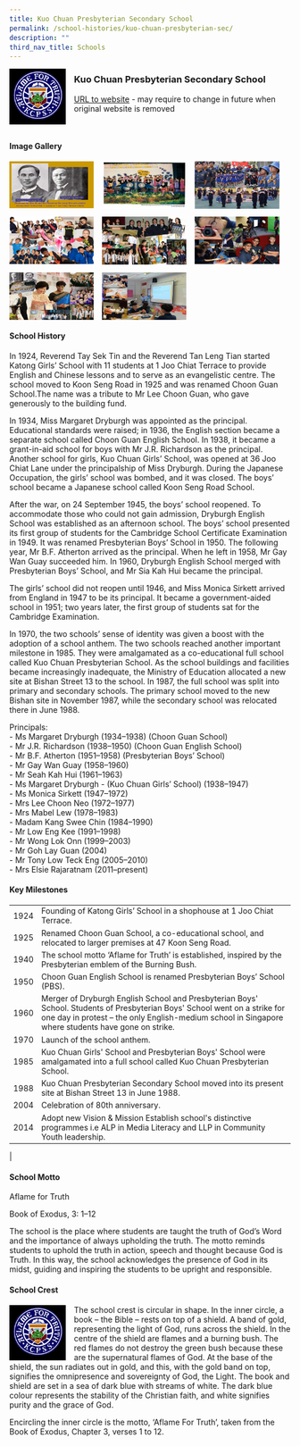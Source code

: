 ```yaml
---
title: Kuo Chuan Presbyterian Secondary School
permalink: /school-histories/kuo-chuan-presbyterian-sec/
description: ""
third_nav_title: Schools
---
```

<img src="/images/kuochuanpressec1.jpg" style="width:20%;margin-right:15px;" align = "left">

### **Kuo Chuan Presbyterian Secondary School**
[URL to website](https://kuochuanpresbyteriansec.moe.edu.sg/) - may require to change in future when original website is removed

<br clear="left">

#### **Image Gallery**

<p><a href="https://staging.d1yxymztqoj7qn.amplifyapp.com/images/pic.jpg">  
<img src="/images/kuochuanpressec2.jpg" style="width:30%;margin-right:15px;" align = "left">
</a></p>

<p><a href="https://staging.d1yxymztqoj7qn.amplifyapp.com/images/pic.jpg">  
<img src="/images/kuochuanpressec3.jpg" style="width:30%;margin-right:15px;" align = "left">
</a></p>

<p><a href="https://staging.d1yxymztqoj7qn.amplifyapp.com/images/pic.jpg">  
<img src="/images/kuochuanpressec4.jpg" style="width:30%;margin-right:15px;" align = "left">
</a></p>

<br clear="left">

<p><a href="https://staging.d1yxymztqoj7qn.amplifyapp.com/images/pic.jpg">  
<img src="/images/kuochuanpressec5.jpg" style="width:30%;margin-right:15px;" align = "left">
</a></p>

<p><a href="https://staging.d1yxymztqoj7qn.amplifyapp.com/images/pic.jpg">  
<img src="/images/kuochuanpressec6.jpg" style="width:30%;margin-right:15px;" align = "left">
</a></p>

<p><a href="https://staging.d1yxymztqoj7qn.amplifyapp.com/images/pic.jpg">  
<img src="/images/kuochuanpressec7.jpg" style="width:30%;margin-right:15px;" align = "left">
</a></p>

<br clear="left">

<p><a href="https://staging.d1yxymztqoj7qn.amplifyapp.com/images/pic.jpg">  
<img src="/images/kuochuanpressec8.jpg" style="width:30%;margin-right:15px;" align = "left">
</a></p>

<p><a href="https://staging.d1yxymztqoj7qn.amplifyapp.com/images/pic.jpg">  
<img src="/images/kuochuanpressec9.jpg" style="width:30%;margin-right:15px;" align = "left">
</a></p>

<br clear="left">

#### **School History**
In 1924, Reverend Tay Sek Tin and the Reverend Tan Leng Tian started Katong Girls’ School with 11 students at 1 Joo Chiat Terrace to provide English and Chinese lessons and to serve as an evangelistic centre. The school moved to Koon Seng Road in 1925 and was renamed Choon Guan School.The name was a tribute to Mr Lee Choon Guan, who gave generously to the building fund.

In 1934, Miss Margaret Dryburgh was appointed as the principal. Educational standards were raised; in 1936, the English section became a separate school called Choon Guan English School. In 1938, it became a grant-in-aid school for boys with Mr J.R. Richardson as the principal. Another school for girls, Kuo Chuan Girls’ School, was opened at 36 Joo Chiat Lane under the principalship of Miss Dryburgh. During the Japanese Occupation, the girls’ school was bombed, and it was closed. The boys’ school became a Japanese school called Koon Seng Road School.

After the war, on 24 September 1945, the boys’ school reopened. To accommodate those who could not gain admission, Dryburgh English School was established as an afternoon school. The boys’ school presented its first group of students for the Cambridge School Certificate Examination in 1949. It was renamed Presbyterian Boys’ School in 1950. The following year, Mr B.F. Atherton arrived as the principal. When he left in 1958, Mr Gay Wan Guay succeeded him. In 1960, Dryburgh English School merged with Presbyterian Boys’ School, and Mr Sia Kah Hui became the principal.

The girls’ school did not reopen until 1946, and Miss Monica Sirkett arrived from England in 1947 to be its principal. It became a government-aided school in 1951; two years later, the first group of students sat for the Cambridge Examination.

In 1970, the two schools’ sense of identity was given a boost with the adoption of a school anthem. The two schools reached another important milestone in 1985. They were amalgamated as a co-educational full school called Kuo Chuan Presbyterian School. As the school buildings and facilities became increasingly inadequate, the Ministry of Education allocated a new site at Bishan Street 13 to the school. In 1987, the full school was split into primary and secondary schools. The primary school moved to the new Bishan site in November 1987, while the secondary school was relocated there in June 1988.

Principals:<br>
\- Ms Margaret Dryburgh (1934–1938) (Choon Guan School)<br>
\- Mr J.R. Richardson (1938–1950) (Choon Guan English School)<br>
\- Mr B.F. Atherton (1951–1958) (Presbyterian Boys’ School)<br>
\- Mr Gay Wan Guay (1958–1960)<br>
\- Mr Seah Kah Hui (1961–1963)<br>
\- Ms Margaret Dryburgh - (Kuo Chuan Girls’ School) (1938–1947)<br>
\- Ms Monica Sirkett (1947–1972)<br>
\- Mrs Lee Choon Neo (1972–1977)<br>
\- Mrs Mabel Lew (1978–1983)<br>
\- Madam Kang Swee Chin (1984–1990)<br>
\- Mr Low Eng Kee (1991–1998)<br>
\- Mr Wong Lok Onn (1999–2003)<br>
\- Mr Goh Lay Guan (2004)<br>
\- Mr Tony Low Teck Eng (2005–2010)<br>
\- Mrs Elsie Rajaratnam (2011–present)

#### **Key Milestones**

|  |  |
|:---:|---|
| 1924 | Founding of Katong Girls’ School in a shophouse at 1 Joo Chiat Terrace. |
| 1925 | Renamed Choon Guan School, a co-educational school, and relocated to larger premises at 47 Koon Seng Road. |
| 1940 | The school motto ‘Aflame for Truth’ is established, inspired by the Presbyterian emblem of the Burning Bush. |
| 1950 | Choon Guan English School is renamed Presbyterian Boys’ School (PBS). |
| 1960 | Merger of Dryburgh English School and Presbyterian Boys' School. Students of Presbyterian Boys' School went on a strike for one day in protest – the only English-medium school in Singapore where students have gone on strike. |
| 1970 | Launch of the school anthem. |
| 1985 | Kuo Chuan Girls' School and Presbyterian Boys' School were amalgamated into a full school called Kuo Chuan Presbyterian School. |
| 1988 | Kuo Chuan Presbyterian Secondary School moved into its present site at Bishan Street 13 in June 1988. |
| 2004 | Celebration of 80th anniversary. |
| 2014 | Adopt new Vision & Mission Establish school's distinctive programmes i.e ALP in Media Literacy and LLP in Community Youth leadership. |
|

#### **School Motto**
Aflame for Truth

Book of Exodus, 3: 1–12

The school is the place where students are taught the truth of God’s Word and the importance of always upholding the truth. The motto reminds students to uphold the truth in action, speech and thought because God is Truth. In this way, the school acknowledges the presence of God in its midst, guiding and inspiring the students to be upright and responsible.

#### **School Crest**
<img src="/images/kuochuanpressec1.jpg" style="width:20%;margin-right:15px;" align = "left">

The school crest is circular in shape. In the inner circle, a book – the Bible – rests on top of a shield. A band of gold, representing the light of God, runs across the shield. In the centre of the shield are flames and a burning bush. The red flames do not destroy the green bush because these are the supernatural flames of God. At the base of the shield, the sun radiates out in gold, and this, with the gold band on top, signifies the omnipresence and sovereignty of God, the Light. The book and shield are set in a sea of dark blue with streams of white. The dark blue colour represents the stability of the Christian faith, and white signifies purity and the grace of God.

Encircling the inner circle is the motto, ‘Aflame For Truth’, taken from the Book of Exodus, Chapter 3, verses 1 to 12.
